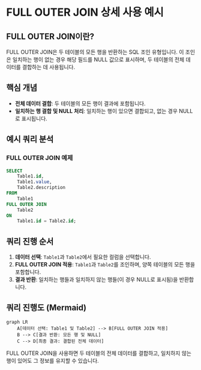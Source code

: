 
# FULL OUTER JOIN 상세 사용 예시

## FULL OUTER JOIN이란?

FULL OUTER JOIN은 두 테이블의 모든 행을 반환하는 SQL 조인 유형입니다. 이 조인은 일치하는 행이 없는 경우 해당 필드를 NULL 값으로 표시하며, 두 테이블의 전체 데이터를 결합하는 데 사용됩니다.

## 핵심 개념

- **전체 데이터 결합**: 두 테이블의 모든 행이 결과에 포함됩니다.
- **일치하는 행 결합 및 NULL 처리**: 일치하는 행이 있으면 결합되고, 없는 경우 NULL로 표시됩니다.

## 예시 쿼리 분석

### FULL OUTER JOIN 예제
```sql
SELECT 
    Table1.id,
    Table1.value,
    Table2.description
FROM 
    Table1
FULL OUTER JOIN 
    Table2 
ON 
    Table1.id = Table2.id;
```

## 쿼리 진행 순서

1. **데이터 선택**: `Table1`과 `Table2`에서 필요한 컬럼을 선택합니다.
2. **FULL OUTER JOIN 적용**: `Table1`과 `Table2`를 조인하며, 양쪽 테이블의 모든 행을 포함합니다.
3. **결과 반환**: 일치하는 행들과 일치하지 않는 행들(이 경우 NULL로 표시됨)을 반환합니다.

## 쿼리 진행도 (Mermaid)

```mermaid
graph LR
    A[데이터 선택: Table1 및 Table2] --> B[FULL OUTER JOIN 적용]
    B --> C[결과 반환: 모든 행 및 NULL]
    C --> D[최종 결과: 결합된 전체 데이터]
```

FULL OUTER JOIN을 사용하면 두 테이블의 전체 데이터를 결합하고, 일치하지 않는 행이 있어도 그 정보를 유지할 수 있습니다.
